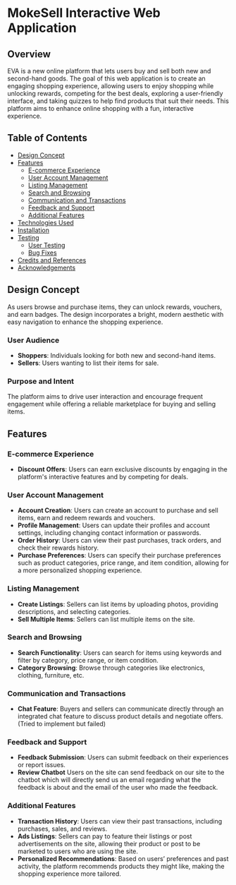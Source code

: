 

# MokeSell Interactive Web Application

## Overview
EVA is a new online platform that lets users buy and sell both new and second-hand goods. The goal of this web application is to create an engaging shopping experience, allowing users to enjoy shopping while unlocking rewards, competing for the best deals, exploring a user-friendly interface, and taking quizzes to help find products that suit their needs. This platform aims to enhance online shopping with a fun, interactive experience.

## Table of Contents
- [Design Concept](#design-concept)
- [Features](#features)
  - [E-commerce Experience](#ecommerce-experience)
  - [User Account Management](#user-account-management)
  - [Listing Management](#listing-management)
  - [Search and Browsing](#search-and-browsing)
  - [Communication and Transactions](#communication-and-transactions)
  - [Feedback and Support](#feedback-and-support)
  - [Additional Features](#additional-features)
- [Technologies Used](#technologies-used)
- [Installation](#installation)
- [Testing](#testing)
  - [User Testing](#user-testing)
  - [Bug Fixes](#bug-fixes)
- [Credits and References](#credits-and-references)
- [Acknowledgements](#acknowledgements)

## Design Concept
As users browse and purchase items, they can unlock rewards, vouchers, and earn badges. The design incorporates a bright, modern aesthetic with easy navigation to enhance the shopping experience.

### User Audience
- **Shoppers**: Individuals looking for both new and second-hand items.
- **Sellers**: Users wanting to list their items for sale.

### Purpose and Intent
The platform aims to drive user interaction and encourage frequent engagement while offering a reliable marketplace for buying and selling items.

## Features

### E-commerce Experience
- **Discount Offers**: Users can earn exclusive discounts by engaging in the platform's interactive features and by competing for deals.

### User Account Management
- **Account Creation**: Users can create an account to purchase and sell items, earn and redeem rewards and vouchers.
- **Profile Management**: Users can update their profiles and account settings, including changing contact information or passwords.
- **Order History**: Users can view their past purchases, track orders, and check their rewards history.
- **Purchase Preferences**: Users can specify their purchase preferences such as product categories, price range, and item condition, allowing for a more personalized shopping experience.

### Listing Management
- **Create Listings**: Sellers can list items by uploading photos, providing descriptions, and selecting categories.
- **Sell Multiple Items**: Sellers can list multiple items on the site.

### Search and Browsing
- **Search Functionality**: Users can search for items using keywords and filter by category, price range, or item condition.
- **Category Browsing**: Browse through categories like electronics, clothing, furniture, etc.

### Communication and Transactions
- **Chat Feature**: Buyers and sellers can communicate directly through an integrated chat feature to discuss product details and negotiate offers. (Tried to implement but failed)


### Feedback and Support
- **Feedback Submission**: Users can submit feedback on their experiences or report issues.
- **Review Chatbot** Users on the site can send feedback on our site to the chatbot which will directly send us an email regarding what the feedback is about and the email of the user who made the feedback.
  
### Additional Features
- **Transaction History**: Users can view their past transactions, including purchases, sales, and reviews.
- **Ads Listings**: Sellers can pay to feature their listings or post advertisements on the site, allowing their product or post to be marketed to users who are using the site.
- **Personalized Recommendations**: Based on users’ preferences and past activity, the platform recommends products they might like, making the shopping experience more tailored.
